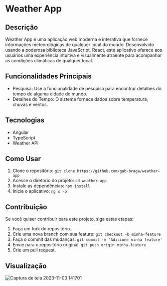 # Weather App

## Descrição
Weather App é uma aplicação web moderna e interativa que fornece informações meteorológicas de qualquer local do mundo.
Desenvolvido usando a poderosa biblioteca JavaScript, React, este aplicativo oferece aos usuários uma experiência intuitiva
e visualmente atraente para acompanhar as condições climáticas de qualquer local.

## Funcionalidades Principais
* Pesquisa: Use a funcionalidade de pesquisa para encontrar detalhes do tempo de alguma cidade do mundo.
* Detalhes do Tempo: O sistema fornece dados sobre temperatura, chuvas e ventos.

## Tecnologias
* Angular
* TypeScript
* Weather API

 ## Como Usar
 1. Clone o repositório: `git clone https://github.com/gab-braga/weather-app`
 2. Acesse o diretório do projeto: `cd weather-app`
 3. Instale as dependências: `npm install`
 4. Inicie o aplicativo: `ng s -o`

## Contribuição
Se você quiser contribuir para este projeto, siga estas etapas:
1. Faça um fork do repositório.
2. Crie uma nova branch com sua feature: `git checkout -b minha-feature`
3. Faça o commit das mudanças: `git commit -m 'Adicione minha feature'`
4. Envie para o repositório original: `git push origin minha-feature`
5. Crie um pull request.

## Visualização
![Captura de tela 2023-11-03 141701](https://github.com/gab-braga/weather-app/assets/66652642/db6310bf-ffed-4196-9fbb-5bf64043d110)
